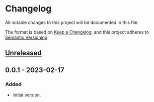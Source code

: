 # Changelog
All notable changes to this project will be documented in this file.

The format is based on [Keep a Changelog](https://keepachangelog.com/en/1.0.0/),
and this project adheres to [Semantic Versioning](https://semver.org/spec/v2.0.0.html).

## [Unreleased]

## 0.0.1 - 2023-02-17
### Added
- Initial version.

[Unreleased]: https://github.com/ActiveEngagement/theguru/compare/v0.0.1...HEAD
